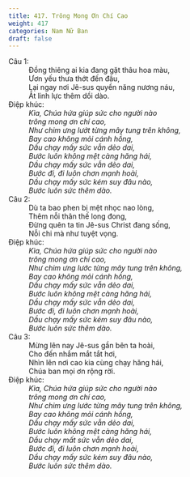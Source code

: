 ```yaml
---
title: 417. Trông Mong Ơn Chí Cao
weight: 417
categories: Nam Nữ Ban
draft: false
---
```

<dl><dt>Câu 1:</dt><dd data-verse="1">Đồng thiêng ai kia đang gặt thâu hoa màu, <br/>Ươn yếu thưa thớt đến đâu, <br/>Lại ngay nơi Jê-sus quyền năng nương náu, <br/>Ắt linh lực thêm dồi dào. </dd><dt>Điệp khúc:</dt><dd data-chorus="1"><em>Kìa, Chúa hứa giúp sức cho người nào <br/>trông mong ơn chí cao, <br/>Như chim ưng lướt từng mây tung trên không, <br/>Bay cao không mỏi cánh hồng, <br/>Dầu chạy mấy sức vẫn dẻo dai, <br/>Bước luôn không mệt càng hăng hái, <br/>Dầu chạy mấy sức vẫn dẻo dai, <br/>Bước đi, đi luôn chơn mạnh hoài, <br/>Dầu chạy mấy sức kém suy đâu nào, <br/>Bước luôn sức thêm dào. </em></dd><dt>Câu 2:</dt><dd data-verse="2">Dù ta bao phen bị mệt nhọc nao lòng, <br/>Thêm nỗi thân thế long đong, <br/>Đừng quên ta tin Jê-sus Christ đang sống, <br/>Nỗi chi mà như tuyệt vọng. </dd><dt>Điệp khúc:</dt><dd data-chorus="1"><em>Kìa, Chúa hứa giúp sức cho người nào <br/>trông mong ơn chí cao, <br/>Như chim ưng lước từng mây tung trên không, <br/>Bay cao không mỏi cánh hồng, <br/>Dầu chạy mấy sức vẫn dẻo dai, <br/>Bước luôn không mệt càng hăng hái, <br/>Dầu chạy mấy sức vẫn dẻo dai, <br/>Bước đi, đi luôn chơn mạnh hoài, <br/>Dầu chạy mấy sức kém suy đâu nào, <br/>Bước luôn sức thêm dào. </em></dd><dt>Câu 3:</dt><dd data-verse="3">Mừng lên nay Jê-sus gần bên ta hoài, <br/>Cho đến nhắm mắt tắt hơi, <br/>Nhìn lên nơi cao kia cùng chạy hăng hái, <br/>Chúa ban mọi ơn rộng rời. </dd><dt>Điệp khúc:</dt><dd data-chorus="1"><em>Kìa, Chúa hứa giúp sức cho người nào <br/>trông mong ơn chí cao, <br/>Như chim ưng lước từng mây tung trên không, <br/>Bay cao không mỏi cánh hồng, <br/>Dầu chạy mấy sức vẫn dẻo dai, <br/>Bước luôn không mệt càng hăng hái, <br/>Dầu chạy mất sức vẫn dẻo dai, <br/>Bước đi, đi luôn chơn mạnh hoài, <br/>Dầu chạy mấy sức kém suy đâu nào, <br/>Bước luôn sức thêm dào. </em></dd></dl>